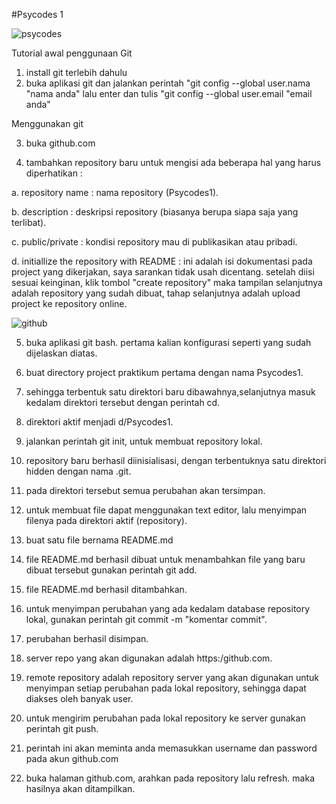 #Psycodes 1

![psycodes](https://user-images.githubusercontent.com/46983614/66270454-1d809480-e87e-11e9-95a0-d29b7b0b7d76.png)

Tutorial awal penggunaan Git

1. install git terlebih dahulu
2. buka aplikasi git dan jalankan perintah "git config --global user.nama "nama anda" lalu enter dan tulis "git config --global user.email "email anda"

Menggunakan git

3. buka github.com

4. tambahkan repository baru untuk mengisi ada beberapa hal yang harus diperhatikan :

  a. repository name : nama repository (Psycodes1).
  
  b. description : deskripsi repository (biasanya berupa siapa saja yang terlibat).
  
  c. public/private : kondisi repository mau di publikasikan atau pribadi.
  
  d. initiallize the repository with README : ini adalah isi dokumentasi pada project yang dikerjakan, saya sarankan tidak usah dicentang. setelah diisi sesuai keinginan, klik tombol "create repository" maka tampilan selanjutnya adalah repository yang sudah dibuat, tahap selanjutnya adalah upload project ke repository online.
  
  ![github](https://user-images.githubusercontent.com/46983614/66291498-3fc0f380-e90c-11e9-93d7-4c3bf70c00d4.jpg)

5. buka aplikasi git bash. pertama kalian konfigurasi seperti yang sudah dijelaskan diatas.

6. buat directory project praktikum pertama dengan nama Psycodes1.
    
7. sehingga terbentuk satu direktori baru dibawahnya,selanjutnya masuk kedalam direktori tersebut dengan perintah cd.
    
8. direktori aktif menjadi d/Psycodes1.
    
9. jalankan perintah git init, untuk membuat repository lokal.
    
10. repository baru berhasil diinisialisasi, dengan terbentuknya satu direktori hidden dengan nama .git.
    
11. pada direktori tersebut semua perubahan akan tersimpan.
    
12. untuk membuat file dapat menggunakan text editor, lalu menyimpan filenya pada direktori aktif (repository).
    
13. buat satu file bernama README.md
    
14. file README.md berhasil dibuat untuk menambahkan file yang baru dibuat tersebut gunakan perintah git add.
    
15. file README.md berhasil ditambahkan.
    
16. untuk menyimpan perubahan yang ada kedalam database repository lokal, gunakan perintah git commit -m "komentar commit".
    
17. perubahan berhasil disimpan.
    
18. server repo yang akan digunakan adalah https:/github.com.
    
19. remote repository adalah repository server yang akan digunakan untuk menyimpan setiap perubahan pada lokal repository, sehingga dapat diakses oleh banyak user.
    
20. untuk mengirim perubahan pada lokal repository ke server gunakan perintah git push.
    
21. perintah ini akan meminta anda memasukkan username dan password pada akun github.com
    
22. buka halaman github.com, arahkan pada repository lalu refresh. maka hasilnya akan ditampilkan.


